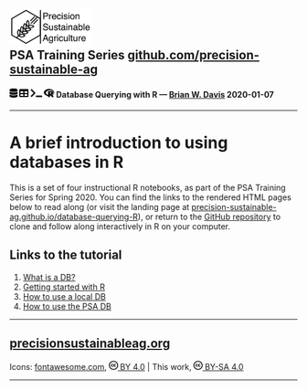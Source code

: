 
<div>

<h2>

<img src="assets/PSAlogo-text.png" height = "64"/><br/> PSA Training
Series
<a href="https://github.com/precision-sustainable-ag" target="_blank">github.com/precision-sustainable-ag</a>

</h2>

</div>

<h4>

<img src="assets/database-solid.svg" height = "16"/>
<img src="assets/table-solid.svg" height = "16"/>
<img src="assets/terminal-solid.svg" height = "16"/>
<img src="assets/r-project-brands.svg" height = "16"/> Database Querying
with R — <a href="https://github.com/brianwdavis" target="_blank">Brian
W. Davis</a> 2020-01-07

</h4>

-----

# A brief introduction to using databases in R

This is a set of four instructional R notebooks, as part of the PSA
Training Series for Spring 2020. You can find the links to the rendered
HTML pages below to read along (or visit the landing page at
[precision-sustainable-ag.github.io/database-querying-R](https://precision-sustainable-ag.github.io/database-querying-R)),
or return to the [GitHub
repository](https://github.com/precision-sustainable-ag/database-querying-R)
to clone and follow along interactively in R on your computer.

## Links to the tutorial

1.  [What is a
    DB?](https://precision-sustainable-ag.github.io/database-querying-R/001_What_is_a_database.nb.html)
2.  [Getting started with
    R](https://precision-sustainable-ag.github.io/database-querying-R/002_Getting_started_with_R.nb.html)
3.  [How to use a local
    DB](https://precision-sustainable-ag.github.io/database-querying-R/003_How_to_use_a_local_DB.nb.html)
4.  [How to use the PSA
    DB](https://precision-sustainable-ag.github.io/database-querying-R/004_How_to_use_the_PSA_DB.nb.html)

-----

## <a href="http://www.precisionsustainableag.org" target="_blank">precision<wbr>sustainable<wbr>ag.org</a>

Icons:
<a href="https://fontawesome.com" target="_blank">fontawesome.com</a>,
<a href="https://creativecommons.org/licenses/by/4.0/" target="_blank"><img src="assets/creative-commons-brands.svg" height = "16">
BY 4.0</a> | This work,
<a href="https://creativecommons.org/licenses/by-sa/4.0/" target="_blank"><img src="assets/creative-commons-brands.svg" height = "16">
BY-SA 4.0</a>

-----
